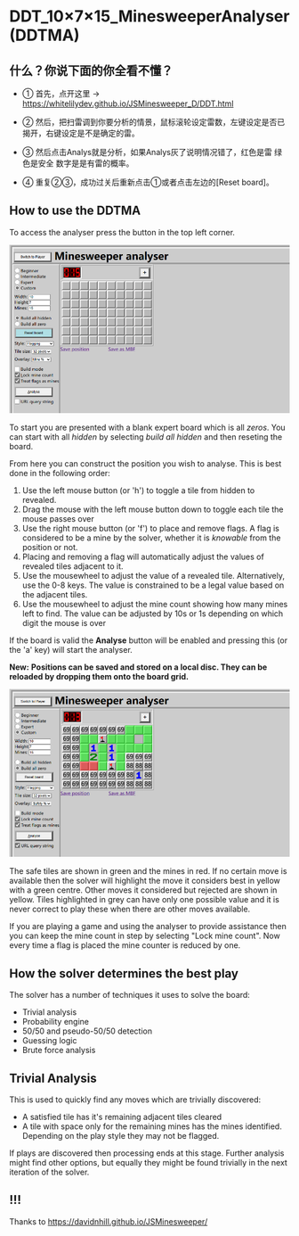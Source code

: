 # DDT_10×7×15_MinesweeperAnalyser (DDTMA)

## 什么？你说下面的你全看不懂？
- ① 首先，点开这里 → https://whitelilydev.github.io/JSMinesweeper_D/DDT.html

- ② 然后，把扫雷调到你要分析的情景，鼠标滚轮设定雷数，左键设定是否已揭开，右键设定是不是确定的雷。

- ③ 然后点击Analys就是分析，如果Analys灰了说明情况错了，红色是雷 绿色是安全 数字是是有雷的概率。

- ④ 重复②③，成功过关后重新点击①或者点击左边的[Reset board]。

## How to use the DDTMA

To access the analyser press the button in the top left corner. 

![Empty Analysis screen](resources/ReadmeImages/AnalysisEmpty.jpg)

To start you are presented with a blank expert board which is all *zeros*. You can start with all *hidden* by selecting *build all hidden* and then reseting the board.

From here you can construct the position you wish to analyse. This is best done in the following order:
1. Use the left mouse button (or 'h') to toggle a tile from hidden to revealed.
2. Drag the mouse with the left mouse button down to toggle each tile the mouse passes over
3. Use the right mouse button (or 'f') to place and remove flags.  A flag is considered to be a mine by the solver, whether it is *knowable* from the position or not.
4. Placing and removing a flag will automatically adjust the values of revealed tiles adjacent to it.
5. Use the mousewheel to adjust the value of a revealed tile.  Alternatively, use the 0-8 keys. The value is constrained to be a legal value based on the adjacent tiles.
6. Use the mousewheel to adjust the mine count showing how many mines left to find.  The value can be adjusted by 10s or 1s depending on which digit the mouse is over

If the board is valid the **Analyse** button will be enabled and pressing this (or the 'a' key) will start the analyser. 

**New:**
**Positions can be saved and stored on a local disc. They can be reloaded by dropping them onto the board grid.**

![Analysis screen](resources/ReadmeImages/AnalysisScreen.jpg)

The safe tiles are shown in green and the mines in red. If no certain move is available then the solver will highlight the move it considers best in yellow with a green centre.  Other moves it considered but rejected are shown in yellow. Tiles highlighted in grey can have only one possible value and it is never correct to play these when there are other moves available.

If you are playing a game and using the analyser to provide assistance then you can keep the mine count in step by selecting "Lock mine count".  Now every time a flag is placed the mine counter is reduced by one.

## How the solver determines the best play

The solver has a number of techniques it uses to solve the board:
- Trivial analysis
- Probability engine
- 50/50 and pseudo-50/50 detection
- Guessing logic
- Brute force analysis

## Trivial Analysis

This is used to quickly find any moves which are trivially discovered:
- A satisfied tile has it's remaining adjacent tiles cleared
- A tile with space only for the remaining mines has the mines identified. Depending on the play style they may not be flagged.

If plays are discovered then processing ends at this stage.  Further analysis might find other options, but equally they might be found trivially in the next iteration of the solver.

## !!!

Thanks to https://davidnhill.github.io/JSMinesweeper/
